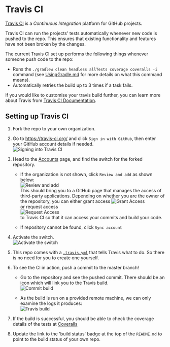 # Travis CI

[Travis CI](https://travis-ci.org/) is a _Continuous Integration_ platform for GitHub projects.

Travis CI can run the projects' tests automatically whenever new code is pushed to the repo.
This ensures that existing functionality and features have not been broken by the changes.

The current Travis CI set up performs the following things whenever someone push code to the repo:
  * Runs the `./gradlew clean headless allTests coverage coveralls -i` command
    (see [UsingGradle.md](UsingGradle.md) for more details on what this command means).
  * Automatically retries the build up to 3 times if a task fails.

If you would like to customise your travis build further, you can learn more about Travis
from [Travis CI Documentation](https://docs.travis-ci.com/).

## Setting up Travis CI

1. Fork the repo to your own organization.
2. Go to https://travis-ci.org/ and click `Sign in with GitHub`, then enter your GitHub account details if needed.<br>
![Signing into Travis CI](images/signing_in.png)

3. Head to the [Accounts](https://travis-ci.org/profile) page, and find the switch for the forked repository.
    * If the organization is not shown, click `Review and add` as shown below: <br>
      ![Review and add](images/review_and_add.png)<br>
      This should bring you to a GitHub page that manages the access of third-party applications.
      Depending on whether you are the owner of the repository, you can either grant access
      ![Grant Access](images/grant_access.png)<br>
      or request access<br>
      ![Request Access](images/request_access.png)<br>
      to Travis CI so that it can access your commits and build your code.
    
    * If repository cannot be found, click `Sync account`
4. Activate the switch.<br>
   ![Activate the switch](images/flick_repository_switch.png)
5. This repo comes with a [`.travis.yml`](.travis.yml) that tells Travis what to do.
   So there is no need for you to create one yourself.
6. To see the CI in action, push a commit to the master branch!  
    * Go to the repository and see the pushed commit. There should be an icon which will link you to the Travis build.<br>
      ![Commit build](images/build_pending.png)

    * As the build is run on a provided remote machine, we can only examine the logs it produces:<br>
      ![Travis build](images/travis_build.png)

7. If the build is successful, you should be able to check the coverage details of the tests
   at [Coveralls](http://coveralls.io/)
8. Update the link to the 'build status' badge at the top of the `README.md` to point to the build status of your
   own repo.